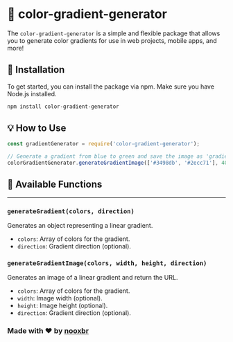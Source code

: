 # 🌈 color-gradient-generator

The `color-gradient-generator` is a simple and flexible package that allows you to generate color gradients for use in web projects, mobile apps, and more!

## 🚀 Installation

To get started, you can install the package via npm. Make sure you have Node.js installed.

```bash
npm install color-gradient-generator
```

## 💡 How to Use

```javascript
const gradientGenerator = require('color-gradient-generator');

// Generate a gradient from blue to green and save the image as 'gradient.png'
colorGradientGenerator.generateGradientImage(['#3498db', '#2ecc71'], 400, 200, 'horizontal');
```

## 🎨 Available Functions

---

### `generateGradient(colors, direction)`

Generates an object representing a linear gradient.

* `colors`: Array of colors for the gradient.
* `direction`: Gradient direction (optional).

### `generateGradientImage(colors, width, height, direction)`

Generates an image of a linear gradient and return the URL.

* `colors`: Array of colors for the gradient.
* `width`: Image width (optional).
* `height`: Image height (optional).
* `direction`: Gradient direction (optional).

### Made with ❤️ by [nooxbr](https://www.npmjs.com/~nooxbr)

